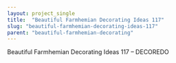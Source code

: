 ```yaml
---
layout: project_single
title:  "Beautiful Farmhemian Decorating Ideas 117"
slug: "beautiful-farmhemian-decorating-ideas-117"
parent: "beautiful-farmhemian-decorating"
---
```

Beautiful Farmhemian Decorating Ideas 117 – DECOREDO